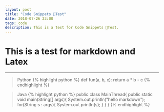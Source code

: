 ```yaml
---
layout: post
title: "Code Snippets Test"
date: 2018-07-26 23:00
tags: code
description: This is a test for Code Snippets Test.
---
```


# This is a test for markdown and Latex

----

>Python
{% highlight python %}
def fun(a, b, c):
    return a * b - c
{% endhighlight %}


>Java
{% highlight python %}
public class MainThread{
    public static void main(String[] args){
        System.out.println("hello markdown");
        for(String s : args){
            System.out.println(s);
        }
    }
}
{% endhighlight %}

